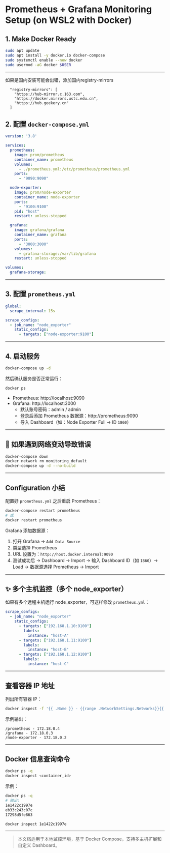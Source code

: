 
# Prometheus + Grafana Monitoring Setup (on WSL2 with Docker)

## 1. Make Docker Ready

```bash
sudo apt update
sudo apt install -y docker.io docker-compose
sudo systemctl enable --now docker
sudo usermod -aG docker $USER
```

---
如果是国内安装可能会出错，添加国内registry-mirrors
```
  "registry-mirrors": [
    "https://hub-mirror.c.163.com",
    "https://docker.mirrors.ustc.edu.cn",
    "https://hub.geekery.cn"
  ]
```
## 2. 配置 `docker-compose.yml`

```yaml
version: '3.8'

services:
  prometheus:
    image: prom/prometheus
    container_name: prometheus
    volumes:
      - ./prometheus.yml:/etc/prometheus/prometheus.yml
    ports:
      - "9090:9090"

  node-exporter:
    image: prom/node-exporter
    container_name: node-exporter
    ports:
      - "9100:9100"
    pid: "host"
    restart: unless-stopped

  grafana:
    image: grafana/grafana
    container_name: grafana
    ports:
      - "3000:3000"
    volumes:
      - grafana-storage:/var/lib/grafana
    restart: unless-stopped

volumes:
  grafana-storage:
```

---

## 3. 配置 `prometheus.yml`

```yaml
global:
  scrape_interval: 15s

scrape_configs:
  - job_name: "node_exporter"
    static_configs:
      - targets: ["node-exporter:9100"]
```

---

## 4. 启动服务

```bash
docker-compose up -d
```

然后确认服务是否正常运行：

```bash
docker ps
```

- Prometheus: http://localhost:9090  
- Grafana: http://localhost:3000  
  - 默认账号密码：admin / admin  
  - 登录后添加 Prometheus 数据源：http://prometheus:9090  
  - 导入 Dashboard（如：Node Exporter Full → ID `1860`）

---

## 📌 如果遇到网络变动导致错误

```bash
docker-compose down
docker network rm monitoring_default
docker-compose up -d --no-build
```

---

## Configuration 小结

配置好 `prometheus.yml` 之后重启 Prometheus：

```bash
docker-compose restart prometheus
# 或
docker restart prometheus
```

Grafana 添加数据源：

1. 打开 Grafana → `Add Data Source`
2. 类型选择 Prometheus
3. URL 设置为：`http://host.docker.internal:9090`
4. 测试成功后 → Dashboard → Import → 输入 Dashboard ID（如 `1860`）→ Load → 数据源选择 Prometheus → Import

---

## ✨ 多个主机监控（多个 node_exporter）

如果有多个远程主机运行 node_exporter，可这样修改 `prometheus.yml`：

```yaml
scrape_configs:
  - job_name: "node_exporter"
    static_configs:
      - targets: ["192.168.1.10:9100"]
        labels:
          instance: "host-A"
      - targets: ["192.168.1.11:9100"]
        labels:
          instance: "host-B"
      - targets: ["192.168.1.12:9100"]
        labels:
          instance: "host-C"
```

---

## 查看容器 IP 地址

列出所有容器 IP：

```bash
docker inspect -f '{{ .Name }} - {{range .NetworkSettings.Networks}}{{.IPAddress}}{{end}}' $(docker ps -q)
```

示例输出：

```
/prometheus - 172.18.0.4
/grafana - 172.18.0.3
/node-exporter - 172.18.0.2
```

---

## Docker 信息查询命令

```bash
docker ps -q
docker inspect <container_id>
```

示例：

```bash
docker ps -q
# 输出:
1e1422c1997e
eb33c243c07c
17298d5fe863

docker inspect 1e1422c1997e
```

---

> 本文档适用于本地监控环境，基于 Docker Compose，支持多主机扩展和自定义 Dashboard。
